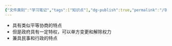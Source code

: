 ```yaml
---
{"文件类别":"学习笔记","tags":["知识点"],"dg-publish":true,"permalink":"/学习笔记studyup/知识点cheese/行政协议/","dgPassFrontmatter":true,"created":"2024-09-12T20:38:43.388+08:00","updated":"2024-09-12T20:39:35.369+08:00"}
---
```


- 具有类似平等协商的特点
- 但是政府具有一定特权，可以单方变更和解除权力
- 兼具民事和行政的特点